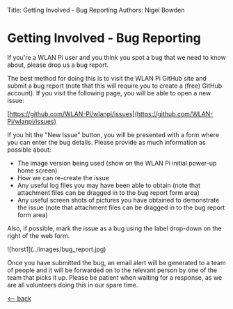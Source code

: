 Title: Getting Involved - Bug Reporting
Authors: Nigel Bowden

# Getting Involved - Bug Reporting

If you're a WLAN Pi user and you think you spot a bug that we need to know about, please drop us a bug report.

The best method for doing this is to visit the WLAN Pi GitHub site and submit a bug report (note that this will require you to create a (free) GitHub account). If you visit the following page, you will be able to open a new issue:

[https://github.com/WLAN-Pi/wlanpi/issues](https://github.com/WLAN-Pi/wlanpi/issues)

If you hit the "New Issue" button, you will be presented with a form where you can enter the bug details. Please provide as much information as possible about:

* The image version being used (show on the WLAN Pi initial power-up home screen)
* How we can re-create the issue
* Any useful log files you may have been able to obtain (note that attachment files can be dragged in to the bug report form area)
* Any useful screen shots of pictures you have obtained to demonstrate the issue  (note that attachment files can be dragged in to the bug report form area)

Also, if possible, mark the issue as a bug using the label drop-down on the right of the web form.
<div style="float: center;">
![horst1](../images/bug_report.jpg)
</div>

Once you have submitted the bug, an email alert will be generated to a team of people and it will be forwarded on to the relevant person by one of the team that picks it up. Please be patient when waiting for a response, as we are all volunteers doing this in our spare time.


[<-- back][back]

<!-- Link list -->
[back]: index.md
[nigel_twitter]: https://twitter.com/wifinigel
[jerry_twitter]: https://twitter.com/jolla
